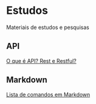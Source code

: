 # Estudos
Materiais de estudos e pesquisas

## API
[O que é API? Rest e Restful?](./API%20-%20O%20que%20%C3%A9/)

## Markdown
[Lista de comandos em Markdown](./Markdown/)